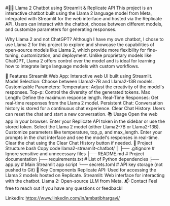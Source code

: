 #🦙💬 Llama 2 Chatbot using Streamlit & Replicate API
This project is an interactive chatbot built using the Llama 2 language model from Meta, integrated with Streamlit for the web interface and hosted via the Replicate API. Users can interact with the chatbot, choose between different models, and customize parameters for generating responses.

Why Llama 2 and not ChatGPT?
Although I have my own chatbot, I chose to use Llama 2 for this project to explore and showcase the capabilities of open-source models like Llama 2, which provide more flexibility for fine-tuning, customization, and deployment. Unlike proprietary models like ChatGPT, Llama 2 offers control over the model and is ideal for learning how to integrate large language models with custom workflows.

🚀 Features
Streamlit Web App: Interactive web UI built using Streamlit.
Model Selection: Choose between Llama2-7B and Llama2-13B models.
Customizable Parameters:
Temperature: Adjust the creativity of the model's responses.
Top-p: Control the diversity of the generated tokens.
Max Length: Define the maximum response length.
Real-Time Responses: Get real-time responses from the Llama 2 model.
Persistent Chat: Conversation history is stored for a continuous chat experience.
Clear Chat History: Users can reset the chat and start a new conversation.
📚 Usage
Open the web app in your browser.
Enter your Replicate API token in the sidebar or use the stored token.
Select the Llama 2 model (either Llama2-7B or Llama2-13B).
Customize parameters like temperature, top_p, and max_length.
Enter your prompts in the chat interface and see the model's responses in real-time.
Clear the chat using the Clear Chat History button if needed.
🧩 Project Structure
bash
Copy code
llama2-streamlit-chatbot/
│
├── .gitignore           # Ignore sensitive and unnecessary files
├── README.md            # Project documentation
├── requirements.txt     # List of Python dependencies
├── app.py               # Main Streamlit app script
└── secrets.toml         # API key storage (not pushed to Git)
🌟 Key Components
Replicate API: Used for accessing the Llama 2 models hosted on Replicate.
Streamlit: Web interface for interacting with the chatbot.
Llama 2: Open-source LLM from Meta.
📬 Contact
Feel free to reach out if you have any questions or feedback!

LinkedIn: https://www.linkedin.com/in/ambatibhargavi/
